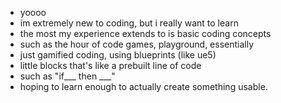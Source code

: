 - yoooo
- im extremely new to coding, but i really want to learn
- the most my experience extends to is basic coding concepts
- such as the hour of code games, playground, essentially
- just gamified coding, using blueprints (like ue5)
- little blocks that's like a prebuilt line of code
- such as "if___ then ___"
- hoping to learn enough to actually create something usable.
